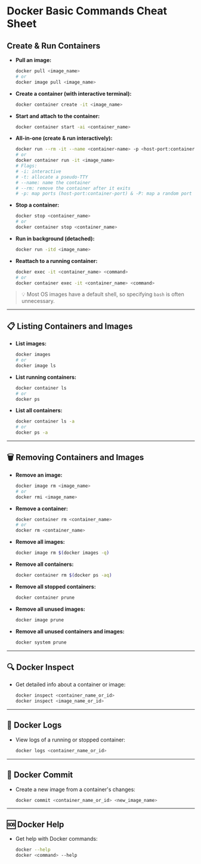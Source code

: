 # Docker Basic Commands Cheat Sheet

## Create & Run Containers

- **Pull an image:**
    ```sh
    docker pull <image_name>
    # or
    docker image pull <image_name>
    ```

- **Create a container (with interactive terminal):**
    ```sh
    docker container create -it <image_name>
    ```

- **Start and attach to the container:**
    ```sh
    docker container start -ai <container_name>
    ```

- **All-in-one (create & run interactively):**
    ```sh
    docker run --rm -it --name <container-name> -p <host-port:container-port> <image_name>
    # or
    docker container run -it <image_name>
    # Flags:
    # -i: interactive
    # -t: allocate a pseudo-TTY
    # --name: name the container
    # --rm: remove the container after it exits
    # -p: map ports (host-port:container-port) & -P: map a random port 
    ```

- **Stop a container:**
    ```sh
    docker stop <container_name>
    # or
    docker container stop <container_name>
    ```

- **Run in background (detached):**
    ```sh
    docker run -itd <image_name>
    ```

- **Reattach to a running container:**
    ```sh
    docker exec -it <container_name> <command>
    # or
    docker container exec -it <container_name> <command>
    ```

> 💡 Most OS images have a default shell, so specifying `bash` is often unnecessary.

---

## 📋 Listing Containers and Images

- **List images:**
    ```sh
    docker images
    # or
    docker image ls
    ```

- **List running containers:**
    ```sh
    docker container ls
    # or
    docker ps
    ```

- **List all containers:**
    ```sh
    docker container ls -a
    # or
    docker ps -a
    ```

---

## 🗑️ Removing Containers and Images

- **Remove an image:**
    ```sh
    docker image rm <image_name>
    # or
    docker rmi <image_name>
    ```

- **Remove a container:**
    ```sh
    docker container rm <container_name>
    # or
    docker rm <container_name>
    ```

- **Remove all images:**
    ```sh
    docker image rm $(docker images -q)
    ```

- **Remove all containers:**
    ```sh
    docker container rm $(docker ps -aq)
    ```

- **Remove all stopped containers:**
    ```sh
    docker container prune
    ```

- **Remove all unused images:**
    ```sh
    docker image prune
    ```

- **Remove all unused containers and images:**
    ```sh
    docker system prune
    ```

---

## 🔍 Docker Inspect

- Get detailed info about a container or image:
    ```sh
    docker inspect <container_name_or_id>
    docker inspect <image_name_or_id>
    ```

---

## 📑 Docker Logs

- View logs of a running or stopped container:
    ```sh
    docker logs <container_name_or_id>
    ```

---

## 📝 Docker Commit

- Create a new image from a container's changes:
    ```sh
    docker commit <container_name_or_id> <new_image_name>
    ```

---

## 🆘 Docker Help

- Get help with Docker commands:
    ```sh
    docker --help
    docker <command> --help
    ```